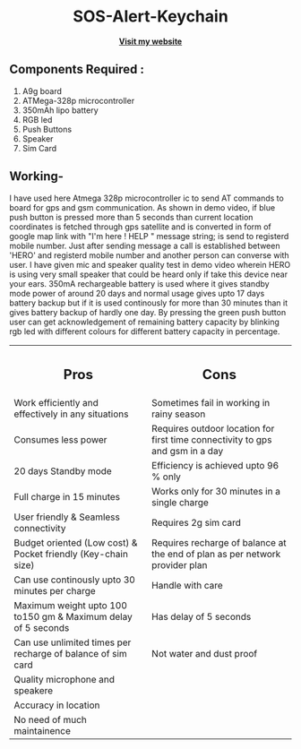 <div align="center">
  <h1>SOS-Alert-Keychain</h1>
  <a href="https://sites.google.com/view/rhythmshah/sos-alert?authuser=0"><b>Visit my website</b></a>
</div>


## **Components Required :**

1. A9g board
2. ATMega-328p microcontroller
3. 350mAh lipo battery
4. RGB led
5. Push Buttons
6. Speaker
7. Sim Card

## **Working-**

I have used here Atmega 328p microcontroller ic to send AT commands to board for gps and gsm communication. As shown in demo video, if blue push button is pressed more than 5 seconds than current location coordinates is fetched through gps satellite and is converted in form of google map link with "I'm here ! HELP " message string; is send to registerd mobile number. Just after sending message a call is established between 'HERO' and registerd mobile number and another person can converse with user. I have given mic and speaker quality test in demo video wherein HERO is using very small speaker that could be heard only if take this device near your ears. 350mA rechargeable battery is used where it gives standby mode power of around 20 days and normal usage gives upto 17 days battery backup but if it is used continously for more than 30 minutes than it gives battery backup of hardly one day. By pressing the green push button user can get acknowledgement of remaining battery capacity by blinking rgb led with different colours for different battery capacity in percentage.


<table align="center">
  <tr>
    <th><h2><b>Pros</b></h2></th>
    <th><h2><b>Cons</b></h2></th>
  </tr>
  <tr>
    <td>Work efficiently and effectively in any situations</td>
    <td>Sometimes fail in working in rainy season</td>
  </tr>
  <tr>
    <td>Consumes less power</td>
    <td>Requires outdoor location for first time connectivity to gps and gsm in a day</td>
  </tr>
  <tr>
    <td>20 days Standby mode </td>
    <td>Efficiency is achieved upto 96 % only</td>
  </tr>
  <tr>
    <td>Full charge in 15 minutes</td>
    <td>Works only for 30 minutes in a single charge</td>
  </tr>
  <tr>
    <td>User friendly & Seamless connectivity</td>
    <td>Requires 2g sim card</td>
  </tr>
  <tr>
    <td>Budget oriented (Low cost) & Pocket friendly (Key-chain size)</td>
    <td>Requires recharge of balance at the end of plan as per network provider plan</td>
  </tr>
  <tr>
    <td>Can use continously upto 30 minutes per charge</td>
    <td>Handle with care</td>
  </tr>
  <tr>
    <td>Maximum weight upto 100 to150 gm & Maximum delay of 5 seconds</td>
    <td>Has delay of 5 seconds</td>
  </tr>
  <tr>
    <td>Can use unlimited times per recharge of balance of sim card</td>
     <td>Not water and dust proof</td>
  </tr>
  <tr>
    <td>Quality microphone and speakere</td>
  </tr>
   <tr>
    <td>Accuracy in location</td>
  </tr>
   <tr>
    <td>No need of much maintainence</td>
  </tr>
</table>

